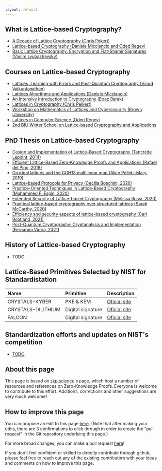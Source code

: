 ```yaml
---
layout: default
---
```


## What is Lattice-based Cryptography?
- [A Decade of Lattice Cryptography (Chris Pekert)](https://eprint.iacr.org/2015/939.pdf)
- [Lattice-based Cryptography (Daniele Micciancio and Oded Regev)](https://cims.nyu.edu/~regev/papers/pqc.pdf)
- [Basic Lattice Cryptography: Encryption and Fiat-Shamir Signatures (Vadim Lyubashevsky)](https://drive.google.com/file/d/1JTdW5ryznp-dUBBjN12QbvWz9R41NDGU/view?usp=sharing)

## Courses on Lattice-based Cryptography
- [Lattices, Learning with Errors and Post-Quantum Cryptography (Vinod Vaikuntanathan)](http://people.csail.mit.edu/vinodv/CS294/)
- [Lattices Algorithms and Applications (Daniele Micciancio)](https://cseweb.ucsd.edu/classes/fa21/cse206A-a/)
- [An Intensive Introduction to Cryptography (Boaz Barak)](https://intensecrypto.org/public/index.html)
- [Lattices in Cryptography (Chris Peikert)](https://web.eecs.umich.edu/~cpeikert/lic15/index.html)
- [Workshop on Mathematics of Lattices and Cybersecurity (Brown University)](https://icerm.brown.edu/topical_workshops/tw15-7-mlc/#lecturevideos)
- [Lattices in Computer Science (Oded Regev)](https://cims.nyu.edu/~regev/teaching/lattices_fall_2009/index.html)
- [2nd BIU Winter School on Lattice-based Cryptography and Applications](https://cyber.biu.ac.il/event/the-2nd-biu-winter-school/)

## PhD Thesis on Lattice-based Cryptography
- [Design and Implementation of Lattice-Based Cryptography (Tancrède Lepoint, 2014)](https://tlepoint.github.io/phd/lepoint-phd-thesis.pdf)
- [Efficient Lattice-Based Zero-Knowledge Proofs and Applications (Rafaël del Pino, 2018)](https://tel.archives-ouvertes.fr/tel-02445482/document)
- [On ideal lattices and the GGH13 multilinear map (Alice Pellet--Mary, 2019)](https://apelletm.pages.math.cnrs.fr/page-perso/documents/articles/PhD_thesis.pdf)
- [Lattice-based Protocols for Privacy (Cecilia Boschini, 2020)](https://doc.rero.ch/record/328567/files/2020INFO002.pdf)
- [Practice-Oriented Techniques in Lattice-Based Cryptography (Muhammed F. Esgin, 2020)](https://bridges.monash.edu/articles/thesis/Practice-Oriented_Techniques_in_Lattice-Based_Cryptography/12279728)
- [Extended Security of Lattice-based Cryptography (Mélissa Rossi, 2020)](https://www.di.ens.fr/~mrossi/docs/thesis.pdf)
- [Practical lattice-based cryptography over structured lattices (Sarah McCarthy, 2020)](https://pureadmin.qub.ac.uk/ws/portalfiles/portal/211831925/thesis.pdf)
- [Efficiency and security aspects of lattice-based cryptography (Carl Bootland, 2021)](https://www.esat.kuleuven.be/cosic/publications/thesis-399.pdf)
- [Post-Quantum Cryptography: Cryptanalysis and Implementation (Fernando Vidria, 2021)](https://fundamental.domains/2021virdiafphd.pdf)

## History of Lattice-based Cryptography
- TODO
  
## Lattice-Based Primitives Selected by NIST for Standardistation

| Name | Primitive | Description |
| :----------- | :------- | :------- |
| CRYSTALS-KYBER     | PKE & KEM         | [Oficial site](https://pq-crystals.org/)|
| CRYSTALS-DILITHIUM | Digital signature | [Oficial site](https://pq-crystals.org/dilithium/index.shtml)|
| FALCON             | Digital signature | [Oficial site](https://falcon-sign.info/) |

## Standardization efforts and updates on NIST's competition

- [TODO](./another-page.html).

<!--
## Implementations of Cryptographic Primitives Based on Lattices
| Name                      | Language    | Description  |
|---------------------------|-------------|--------------|
| [todo]                    | todo         | todo        |

[todo]: https://github.com/todo
-->


## About this page

This page is based on [zkp.science](https://zkp.science/)'s page, which host a number of resources and references on Zero-Knowledge Proofs. Everyone is welcome to contribute to this effort. Additions, corrections and other suggestions are very much welcome!

## How to improve this page

 You can propose an edit to this page [here](https://github.com/octaviopk9/lattice-based-cryptography). (Note that after making your edits, there are 3 confirmations to click through in order to create the "pull request" in the Git repository underlying this page.)

For more broad changes, you can make a pull request [here](https://github.com/octaviopk9/lattice-based-cryptography)!

If you don't feel confident or skilled to directly contribute through github, please feel free to reach out any of the existing contributors with your ideas and comments on how to improve this page.